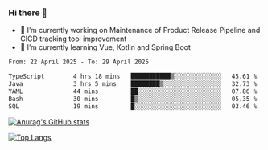 ### Hi there 👋

- 🔭 I’m currently working on Maintenance of Product Release Pipeline and CICD tracking tool improvement
- 🌱 I’m currently learning Vue, Kotlin and Spring Boot

<!--START_SECTION:waka-->

```txt
From: 22 April 2025 - To: 29 April 2025

TypeScript        4 hrs 18 mins   ███████████▒░░░░░░░░░░░░░   45.61 %
Java              3 hrs 5 mins    ████████▒░░░░░░░░░░░░░░░░   32.73 %
YAML              44 mins         ██░░░░░░░░░░░░░░░░░░░░░░░   07.86 %
Bash              30 mins         █▒░░░░░░░░░░░░░░░░░░░░░░░   05.35 %
SQL               19 mins         █░░░░░░░░░░░░░░░░░░░░░░░░   03.46 %
```

<!--END_SECTION:waka-->

[![Anurag's GitHub stats](https://github-readme-stats.vercel.app/api?username=yunhao981&show_icons=true&theme=solarized-dark)](https://github.com/anuraghazra/github-readme-stats)

[![Top Langs](https://github-readme-stats.vercel.app/api/top-langs/?username=yunhao981&theme=solarized-dark&layout=compact)](https://github.com/anuraghazra/github-readme-stats)

<!--
**yunhao981/yunhao981** is a ✨ _special_ ✨ repository because its `README.md` (this file) appears on your GitHub profile.

Here are some ideas to get you started:

- 🔭 I’m currently working on Maintenance of Release Pipeline and CICD tracking tool improvement
- 🌱 I’m currently learning Vue, Kotlin and Spring Boot
- 👯 I’m looking to collaborate on ...
- 🤔 I’m looking for help with ...
- 💬 Ask me about ...
- 📫 How to reach me: ...
- 😄 Pronouns: ...
- ⚡ Fun fact: ...
-->


